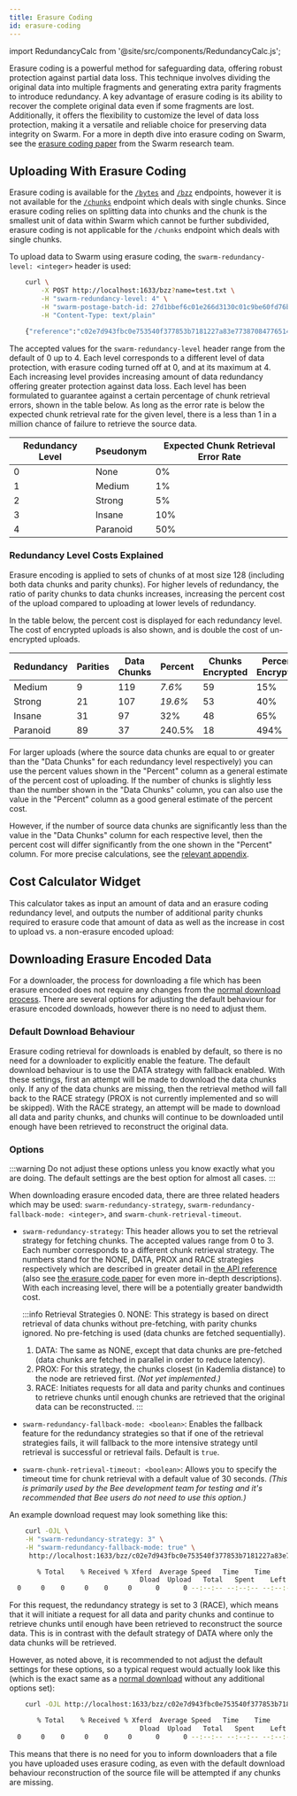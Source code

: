 ```yaml
---
title: Erasure Coding
id: erasure-coding
---
```


import RedundancyCalc from '@site/src/components/RedundancyCalc.js';

Erasure coding is a powerful method for safeguarding data, offering robust protection against partial data loss. This technique involves dividing the original data into multiple fragments and generating extra parity fragments to introduce redundancy. A key advantage of erasure coding is its ability to recover the complete original data even if some fragments are lost. Additionally, it offers the flexibility to customize the level of data loss protection, making it a versatile and reliable choice for preserving data integrity on Swarm. For a more in depth dive into erasure coding on Swarm, see the [erasure coding paper](https://papers.ethswarm.org/p/erasure/) from the Swarm research team. 

## Uploading With Erasure Coding

Erasure coding is available for the [`/bytes`](/api/#tag/Bytes) and [`/bzz`](/api/#tag/BZZ) endpoints, however it is not available for the [`/chunks`](/api/#tag/Chunk) endpoint which deals with single chunks. Since erasure coding relies on splitting data into chunks and the chunk is the smallest unit of data within Swarm which cannot be further subdivided, erasure coding is not applicable for the `/chunks` endpoint which deals with single chunks.

To upload data to Swarm using erasure coding, the `swarm-redundancy-level: <integer>` header is used:

```bash
    curl \
        -X POST http://localhost:1633/bzz?name=test.txt \
        -H "swarm-redundancy-level: 4" \
        -H "swarm-postage-batch-id: 27d1bbef6c01e266d3130c01c9be60fd76b4a69d6f8ea6291548e1644bcf9001" \
        -H "Content-Type: text/plain" 

    {"reference":"c02e7d943fbc0e753540f377853b7181227a83e773870847765143681511c97d"}
```

The accepted values for the `swarm-redundancy-level` header range from the default of 0 up to 4. Each level corresponds to a different level of data protection, with erasure coding turned off at 0, and at its maximum at 4. Each increasing level provides increasing amount of data redundancy offering greater protection against data loss. Each level has been formulated to guarantee against a certain percentage of chunk retrieval errors, shown in the table below. As long as the error rate is below the expected chunk retrieval rate for the given level, there is a less than 1 in a million chance of failure to retrieve the source data.

| Redundancy Level | Pseudonym | Expected Chunk Retrieval Error Rate |
| ---------------- | --------- | ----------------------------------- |
| 0                | None      | 0%                                  |
| 1                | Medium    | 1%                                  |
| 2                | Strong    | 5%                                  |
| 3                | Insane    | 10%                                 |
| 4                | Paranoid  | 50%                                 |



### Redundancy Level Costs Explained 

Erasure encoding is applied to sets of chunks of at most size 128 (including both data chunks and parity chunks). For higher levels of redundancy, the ratio of parity chunks to data chunks increases, increasing the percent cost of the upload compared to uploading at lower levels of redundancy. 

In the table below, the percent cost is displayed for each redundancy level. The cost of encrypted uploads is also shown, and is double the cost of un-encrypted uploads.


| Redundancy | Parities | Data Chunks | Percent | Chunks Encrypted | Percent Encrypted |
|----------|----------|--------|---------|------------------|-------------------|
| Medium   | 9        | 119 | *7.6%*  | 59            | 15%           |
| Strong   | 21       | 107 | *19.6%* | 53            | 40%           |
| Insane   | 31       | 97   | 32%  | 48            | 65%            |
| Paranoid | 89       | 37      | 240.5%    | 18               | 494%              |

For larger uploads (where the source data chunks are equal to or greater than the  "Data Chunks" for each redundancy level respectively) you can use the percent values shown in the "Percent" column as a general estimate of the percent cost of uploading. If the number of chunks is slightly less than the number shown in the "Data Chunks" column, you can also use the value in the "Percent" column as a good general estimate of the percent cost. 

However, if the number of source data chunks are significantly less than the value in the "Data Chunks" column for each respective level, then the percent cost will differ significantly from the one shown in the "Percent" column. For more precise calculations, see the [relevant appendix](/docs/learn/appendices/erasure-cost-calculation).


## Cost Calculator Widget

This calculator takes as input an amount of data and an erasure coding redundancy level, and outputs the number of additional parity chunks required to erasure code that amount of data as well as the increase in cost to upload vs. a non-erasure encoded upload:


<RedundancyCalc />

## Downloading Erasure Encoded Data

For a downloader, the process for downloading a file which has been erasure encoded does not require any changes from the [normal download process](/docs/develop/access-the-swarm/upload-and-download). There are several options for adjusting the default behaviour for erasure encoded downloads, however there is no need to adjust them.

### Default Download Behaviour

Erasure coding retrieval for downloads is enabled by default, so there is no need for a downloader to explicitly enable the feature. The default download behaviour is to use the DATA strategy with fallback enabled. With these settings, first an attempt will be made to download the data chunks only. If any of the data chunks are missing, then the retrieval method will fall back to the RACE strategy (PROX is not currently implemented and so will be skipped). With the RACE strategy, an attempt will be made to download all data and parity chunks, and chunks will continue to be downloaded until enough have been retrieved to reconstruct the original data. 

### Options

:::warning
Do not adjust these options unless you know exactly what you are doing. The default settings are the best option for almost all cases. 
:::

When downloading erasure encoded data, there are three related headers which may be used: `swarm-redundancy-strategy`, `swarm-redundancy-fallback-mode: <integer>`, and `swarm-chunk-retrieval-timeout`. 

* `swarm-redundancy-strategy`:  This header allows you to set the retrieval strategy for fetching chunks. The accepted values range from 0 to 3. Each number corresponds to a different chunk retrieval strategy. The numbers stand for the NONE, DATA, PROX and RACE strategies respectively which are described in greater detail in [the API reference](/api/#tag/BZZ) (also see [the erasure code paper](https://papers.ethswarm.org/p/erasure/) for even more in-depth descriptions).  With each increasing level, there will be a potentially greater bandwidth cost. 

    :::info Retrieval Strategies
    0. NONE: This strategy is based on direct retrieval of data chunks without pre-fetching, with parity chunks ignored. No pre-fetching is used (data chunks are fetched sequentially). 
    1. DATA: The same as NONE, except that data chunks are pre-fetched (data chunks are fetched in parallel in order to reduce latency).
    2. PROX: For this strategy, the chunks closest (in Kademlia distance) to the node are retrieved first. *(Not yet implemented.)*
    3. RACE: Initiates requests for all data and parity chunks and continues to retrieve chunks until enough chunks are retrieved that the original data can be reconstructed. 
    :::

* `swarm-redundancy-fallback-mode: <boolean>`: Enables the fallback feature for the redundancy strategies so that if one of the retrieval strategies fails, it will fallback to the more intensive strategy until retrieval is successful or retrieval fails. Default is `true`.

* `swarm-chunk-retrieval-timeout: <boolean>`: Allows you to specify the timeout time for chunk retrieval with a default value of 30 seconds. *(This is primarily used by the Bee development team for testing and it's recommended that Bee users do not need to use this option.)*

An example download request may look something like this:

```bash
    curl -OJL \
    -H "swarm-redundancy-strategy: 3" \
    -H "swarm-redundancy-fallback-mode: true" \
     http://localhost:1633/bzz/c02e7d943fbc0e753540f377853b7181227a83e773870847765143681511c97d/

       % Total    % Received % Xferd  Average Speed   Time    Time     Time  Current
                                 Dload  Upload   Total   Spent    Left  Speed
  0     0    0     0    0     0      0      0 --:--:-- --:--:-- --:--:--     0
```

For this request, the redundancy strategy is set to 3 (RACE), which means that it will initiate a request for all data and parity chunks and continue to retrieve chunks until enough have been retrieved to reconstruct the source data. This is in contrast with the default strategy of DATA where only the data chunks will be retrieved.

However, as noted above, it is recommended to not adjust the default settings for these options, so a typical request would actually look like this (which is the exact same as a [normal download](/docs/develop/access-the-swarm/upload-and-download) without any additional options set):


```bash
    curl -OJL http://localhost:1633/bzz/c02e7d943fbc0e753540f377853b7181227a83e773870847765143681511c97d/

       % Total    % Received % Xferd  Average Speed   Time    Time     Time  Current
                                 Dload  Upload   Total   Spent    Left  Speed
  0     0    0     0    0     0      0      0 --:--:-- --:--:-- --:--:--     0
```

This means that there is no need for you to inform downloaders that a file you have uploaded uses erasure coding, as even with the default download behaviour reconstruction of the source file will be attempted if any chunks are missing.

